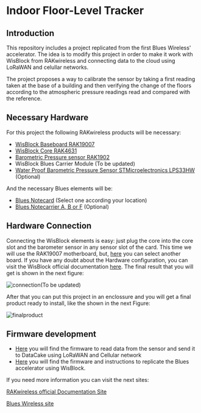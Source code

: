 # Indoor Floor-Level Tracker

## Introduction

This repository includes a project replicated from the first Blues Wireless' accelerator. The idea is to modify this project in order to make it work with WisBlock from RAKwireless and connecting data to the cloud using LoRaWAN and celullar networks.

The project proposes a way to calibrate the sensor by taking a first reading taken at the base of a building and then verifying the change of the floors according to the atmospheric pressure readings read and compared with the reference.

## Necessary Hardware 
For this project the following RAKwireless products will be necessary:

- [WisBlock Baseboard RAK19007](https://store.rakwireless.com/products/rak19007-wisblock-base-board-2nd-gen?_pos=1&_sid=042c9c083&_ss=r)
- [WisBlock Core RAK4631](https://store.rakwireless.com/products/rak4631-lpwan-node?variant=37505443987654)
- [Barometric Pressure sensor RAK1902](https://store.rakwireless.com/products/rak1902-kps22hb-barometric-pressure-sensor)
- WisBlock Blues Carrier Module (To be updated)
- [Water Proof Barometric Pressure Sensor STMicroelectronics LPS33HW](https://store.rakwireless.com/products/wisblock-barometer-wt-sensor-rak12011) (Optional)


And the necessary Blues elements will be:

- [Blues Notecard](https://blues.io/products/notecard/) (Select one according your location)
- [Blues Notecarrier A, B or F](https://blues.io/products/notecarrier/) (Optional)


## Hardware Connection
Connecting the WisBlock elements is easy: just plug the core into the core slot and the barometer sensor in any sensor slot of the card. This time we will use the RAK19007 motherboard, but, [here](https://store.rakwireless.com/collections/wisblock-base) you can select another board. If you have any doubt about the Hardware configuration, you can visit the WisBlock official documentation [here](https://docs.rakwireless.com/Product-Categories/WisBlock/Quickstart/#hardware-setup). The final result that you will get is shown in the next figure:

![connection](https://i.imgur.com/ibAVC3qm.jpg)(To be updated)

After that you can put this project in an enclossure and you will get a final product ready to install, like the shown in the next Figure:

![finalproduct](https://i.imgur.com/Bu8KZKCm.jpg)

## Firmware development 

- [Here](https://github.com/RAKWireless/tutorials-and-guides/tree/master/Indoor_floor_level_tracker/floor_sensor_readings) you will find the firmware to read data from the sensor and send it to DataCake using LoRaWAN and Cellular network
- [Here](https://github.com/RAKWireless/tutorials-and-guides/tree/master/Indoor_floor_level_tracker/floor_level_blues_rak) you will find the firmware and instructions to replicate the Blues accelerator using WisBlock.

If you need more information you can visit the next sites:


[RAKwireless official Documentation Site](https://docs.rakwireless.com/Introduction/)

[Blues Wireless site](https://dev.blues.io/)
